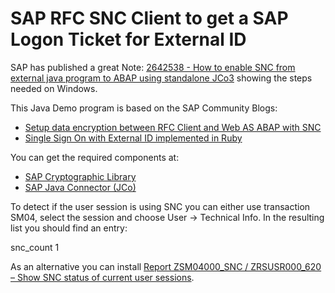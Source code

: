 # SAP RFC SNC Client to get a SAP Logon Ticket for External ID

SAP has published a great Note: [2642538 - How to enable SNC from external java program to ABAP using standalone JCo3](https://launchpad.support.sap.com/#/notes/2642538) showing the steps needed on Windows.

This Java Demo program is based on the SAP Community Blogs:

- [Setup data encryption between RFC Client and Web AS ABAP with SNC](https://blogs.sap.com/2006/09/29/setup-data-encryption-between-rfc-client-and-web-as-abap-with-snc/)
- [Single Sign On with External ID implemented in Ruby](https://blogs.sap.com/2006/09/30/single-sign-on-with-external-id-implemented-in-ruby/)

You can get the required components at:

- [SAP Cryptographic Library](https://launchpad.support.sap.com/#/softwarecenter/template/products/%20_APP=00200682500000001943&_EVENT=DISPHIER&HEADER=Y&FUNCTIONBAR=N&EVENT=TREE&NE=NAVIGATE&ENR=01200615320100002625&V=MAINT&TA=ACTUAL&PAGE=SEARCH/SAPCRYPTOLIB
)
- [SAP Java Connector (JCo)](https://launchpad.support.sap.com/#/softwarecenter/template/products/%20_APP=00200682500000001943&_EVENT=DISPHIER&HEADER=Y&FUNCTIONBAR=N&EVENT=TREE&NE=NAVIGATE&ENR=01200314690100001183&V=MAINT&TA=ACTUAL&PAGE=SEARCH/SAP%20JCO)

To detect if the user session is using SNC you can either use transaction SM04, select the session and choose User -> Technical Info. 
In the resulting list you should find an entry:

snc_count	1

As an alternative you can install [Report ZSM04000_SNC / ZRSUSR000_620 – Show SNC status of current user sessions](https://blogs.sap.com/2013/09/30/report-zsm04000snc-show-snc-status-of-current-user-sessions/).
